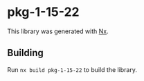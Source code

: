 # pkg-1-15-22

This library was generated with [Nx](https://nx.dev).

## Building

Run `nx build pkg-1-15-22` to build the library.
